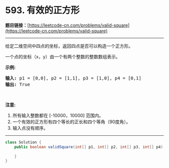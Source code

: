 # 593. 有效的正方形

**题目链接：**[https://leetcode-cn.com/problems/valid-square](https://leetcode-cn.com/problems/valid-square)

---

<div class="content__1Y2H">
 <div class="notranslate">
  <p>给定二维空间中四点的坐标，返回四点是否可以构造一个正方形。</p> 
  <p>一个点的坐标（x，y）由一个有两个整数的整数数组表示。</p> 
  <p><strong>示例:</strong></p> 
  <pre class="language-text"><strong>输入:</strong> p1 = [0,0], p2 = [1,1], p3 = [1,0], p4 = [0,1]
<strong>输出:</strong> True
</pre> 
  <p>&nbsp;</p> 
  <p><strong>注意:</strong></p> 
  <ol> 
   <li>所有输入整数都在 [-10000，10000] 范围内。</li> 
   <li>一个有效的正方形有四个等长的正长和四个等角（90度角）。</li> 
   <li>输入点没有顺序。</li> 
  </ol> 
 </div>
</div>

---

```java
class Solution {
    public boolean validSquare(int[] p1, int[] p2, int[] p3, int[] p4) {
        
    }
}
```